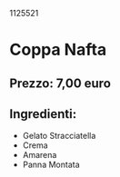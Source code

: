 1125521
# Coppa Nafta
## Prezzo: 7,00 euro
## Ingredienti:
- Gelato Stracciatella
- Crema
- Amarena
- Panna Montata

